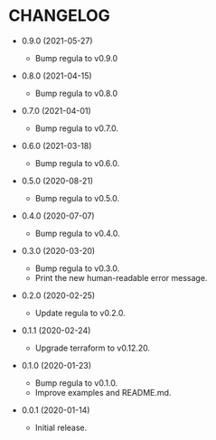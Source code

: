 # CHANGELOG

 -  0.9.0 (2021-05-27)
     *  Bump regula to v0.9.0

 -  0.8.0 (2021-04-15)
     *  Bump regula to v0.8.0

 -  0.7.0 (2021-04-01)
     *  Bump regula to v0.7.0.

 -  0.6.0 (2021-03-18)
     *  Bump regula to v0.6.0.

 -  0.5.0 (2020-08-21)
     *  Bump regula to v0.5.0.

 -  0.4.0 (2020-07-07)
     *  Bump regula to v0.4.0.

 -  0.3.0 (2020-03-20)
     *  Bump regula to v0.3.0.
     *  Print the new human-readable error message.

 -  0.2.0 (2020-02-25)
     *  Update regula to v0.2.0.

 -  0.1.1 (2020-02-24)
     *  Upgrade terraform to v0.12.20.

 -  0.1.0 (2020-01-23)
     *  Bump regula to v0.1.0.
     *  Improve examples and README.md.

 -  0.0.1 (2020-01-14)
     *  Initial release.
